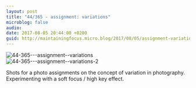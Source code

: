 ```yaml
---
layout: post
title: "44/365 - assignment: variations"
microblog: false
audio: 
date: 2017-08-05 20:44:00 +0200
guid: http://maintainingfocus.micro.blog/2017/08/05/assignment-variations.html
---
```

<div class="kg-card-markdown"><p><img src="/wp-content/uploads/2018/04/44-365---assignment--variations-1024x1024.jpg" alt="44-365---assignment--variations"><br>
<img src="/wp-content/uploads/2018/04/44-365---assignment--variations-2-1024x1024.jpg" alt="44-365---assignment--variations-2"></p>
<p>Shots for a photo assignments on the concept of variation in photography. Experimenting with a soft focus / high key effect.</p>
</div>

